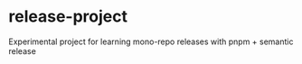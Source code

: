 # release-project
Experimental project for learning mono-repo releases with pnpm + semantic release
